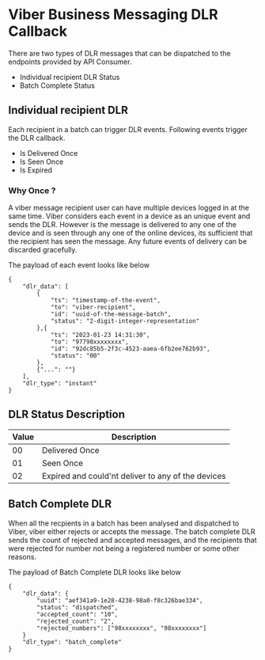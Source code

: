 # Viber Business Messaging DLR Callback

There are two types of DLR messages that can be dispatched to the endpoints provided by API Consumer.

- Individual recipient DLR Status
- Batch Complete Status

## Individual recipient DLR
Each recipient in a batch can trigger DLR events. Following events trigger the DLR callback. 

  - Is Delivered Once
  - Is Seen Once
  - Is Expired

### Why Once ?
A viber message recipient user can have multiple devices logged in at the same time. Viber considers each event in a device as an unique event and sends the DLR. However is the message is delivered to any one of the device and is seen through any one of the online devices, its sufficient that the recipient has seen the message.  Any future events of delivery can be discarded gracefully. 

The payload of each event looks like below
```
{
    "dlr_data": [
        {
            "ts": "timestamp-of-the-event",
            "to": "viber-recipient",
            "id": "uuid-of-the-message-batch",
            "status": "2-digit-integer-representation"
        },{
            "ts": "2023-01-23 14:31:30",
            "to": "97798xxxxxxxx",
            "id": "92dc85b5-2f3c-4523-aaea-6fb2ee762b93",
            "status": "00"
        },
        {"...": ""}
    ], 
    "dlr_type": "instant"
}
```

## DLR Status Description
| Value| Description 
|--|--
| 00 | Delivered Once
| 01 | Seen Once 
| 02 | Expired and could'nt deliver to any of the devices



## Batch Complete DLR
When all the recpients in a batch has been analysed and dispatched to Viber, viber either rejects or accepts the message. The batch complete DLR sends the count of rejected and accepted messages, and the recipients that were rejected for number not being a registered number or some other reasons. 

The payload of Batch Complete DLR looks like below
```
{
    "dlr_data": {
        "uuid": "aef341a9-1e28-4238-98a0-f8c326bae334",
        "status": "dispatched",
        "accepted_count": "10",
        "rejected_count": "2",
        "rejected_numbers": ["98xxxxxxxx", "98xxxxxxxx"]
    }
    "dlr_type": "batch_complete"
}
```
